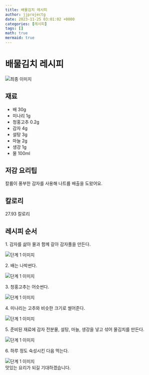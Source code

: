 ```yaml
---
title: 배물김치 레시피
author: jjprojectg
date: 2023-11-25 03:01:02 +0000
categories: [레시피]
tags: []
math: true
mermaid: true
---
```

<meta name="og:type" content="website"/>
<meta charset="UTF-8"/>
<div class="header">
  <h1>배물김치 레시피</h1>
</div>

<div class="container my-4">
  <div class="row">
    <div class="col-12 col-md-6">
      <div class="recipe-image">
        <img src="http://www.foodsafetykorea.go.kr/uploadimg/20210125/20210125052704_1611563224561.JPG" class="step-image" alt="최종 이미지"/>
      </div>
    </div>
    <div class="col-12 col-md-6">
      <div class="ingredients">
        <h2>재료</h2>
        <ul class="card">
          <li> 배 30g </li>
          <li>  미나리 1g </li>
          <li>  청홍고추 0.2g </li>
          <li>  감자 4g </li>
          <li>  설탕 3g </li>
          <li>  마늘 2g </li>
          <li>  생강 1g </li>
          <li>  물 100ml </li>
</ul>
      </div>
    </div>
    <div class="col-12 col-md-6">
      <div class="ingredients">
        <h2>저감 요리팁</h2>
        <div class="card"> 
          <p>
            칼륨이 풍부한 감자를 사용해 나트륨 배출을 도왔어요.
          </p>
        </div>
      </div>
      <div class="ingredients">
        <h2>칼로리</h2>
        <div class="card"> 
          <p>
            27.93 칼로리
          </p>
        </div>
      </div>
    </div>
  </div>

  <h2 class="my-4">레시피 순서</h2>
  <div class="card recipe-card">
    <div class="card-body recipe-step">
      <p class="card-text step-description">1. 감자를 삶아 물과 함께 갈아 감자풀을 만든다.</p>
      <img src="http://www.foodsafetykorea.go.kr/uploadimg/20210125/20210125053313_1611563593939.JPG" alt="단계 1 이미지" class="step-image"/>
    </div>
  </div>
  <div class="card recipe-card">
    <div class="card-body recipe-step">
      <p class="card-text step-description">2. 배는 나박썬다.</p>
      <img src="http://www.foodsafetykorea.go.kr/uploadimg/20210125/20210125053329_1611563609059.JPG" alt="단계 1 이미지" class="step-image"/>
    </div>
  </div>
  <div class="card recipe-card">
    <div class="card-body recipe-step">
      <p class="card-text step-description">3. 청홍고추는 어슷썬다.</p>
      <img src="http://www.foodsafetykorea.go.kr/uploadimg/20210125/20210125053343_1611563623712.JPG" alt="단계 1 이미지" class="step-image"/>
    </div>
  </div>
  <div class="card recipe-card">
    <div class="card-body recipe-step">
      <p class="card-text step-description">4. 미나리는 고추와 비슷한 크기로 썰어준다.</p>
      <img src="http://www.foodsafetykorea.go.kr/uploadimg/20210125/20210125053359_1611563639089.JPG" alt="단계 1 이미지" class="step-image"/>
    </div>
  </div>
  <div class="card recipe-card">
    <div class="card-body recipe-step">
      <p class="card-text step-description">5. 준비된 재료에 감자 전분물, 설탕, 마늘, 생강을 넣고 섞어 물김치를 만든다.</p>
      <img src="http://www.foodsafetykorea.go.kr/uploadimg/20210125/20210125053756_1611563876811.JPG" alt="단계 1 이미지" class="step-image"/>
    </div>
  </div>
  <div class="card recipe-card">
    <div class="card-body recipe-step">
      <p class="card-text step-description">6. 하루 정도 숙성시킨 다음 먹는다.</p>
      <img src="http://www.foodsafetykorea.go.kr/uploadimg/20210125/20210125053810_1611563890459.JPG" alt="단계 1 이미지" class="step-image"/>
    </div>
  </div>

</div>
맛있는 요리가 되길 기대하겠습니다.
